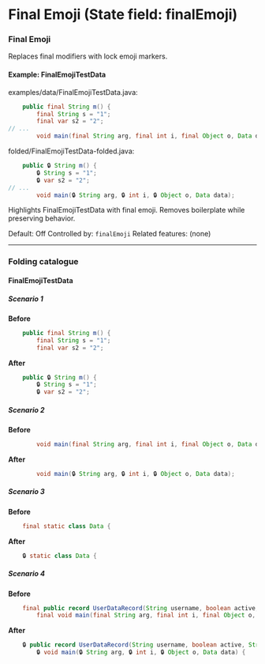 # Final Emoji (State field: finalEmoji)

### Final Emoji
Replaces final modifiers with lock emoji markers.

#### Example: FinalEmojiTestData

examples/data/FinalEmojiTestData.java:
```java
    public final String m() {
        final String s = "1";
        final var s2 = "2";
// ...
        void main(final String arg, final int i, final Object o, Data data);
```

folded/FinalEmojiTestData-folded.java:
```java
    public 🔒 String m() {
        🔒 String s = "1";
        🔒 var s2 = "2";
// ...
        void main(🔒 String arg, 🔒 int i, 🔒 Object o, Data data);
```

Highlights FinalEmojiTestData with final emoji.
Removes boilerplate while preserving behavior.

Default: Off
Controlled by: `finalEmoji`
Related features: (none)

---
### Folding catalogue

#### FinalEmojiTestData

##### Scenario 1

**Before**
```java
    public final String m() {
        final String s = "1";
        final var s2 = "2";
```

**After**
```java
    public 🔒 String m() {
        🔒 String s = "1";
        🔒 var s2 = "2";
```


##### Scenario 2

**Before**
```java
        void main(final String arg, final int i, final Object o, Data data);
```

**After**
```java
        void main(🔒 String arg, 🔒 int i, 🔒 Object o, Data data);
```


##### Scenario 3

**Before**
```java
    final static class Data {
```

**After**
```java
    🔒 static class Data {
```


##### Scenario 4

**Before**
```java
    final public record UserDataRecord(String username, boolean active, String userIdentifier) {
        final void main(final String arg, final int i, final Object o, Data data) {
```

**After**
```java
    🔒 public record UserDataRecord(String username, boolean active, String userIdentifier) {
        🔒 void main(🔒 String arg, 🔒 int i, 🔒 Object o, Data data) {
```

